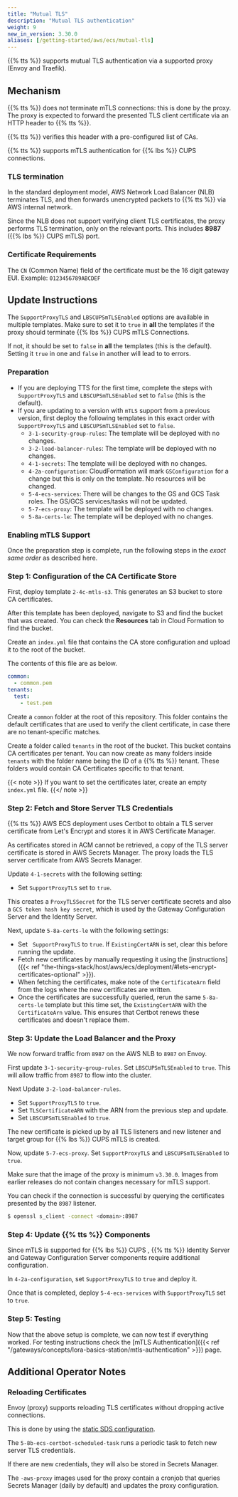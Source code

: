 ```yaml
---
title: "Mutual TLS"
description: "Mutual TLS authentication"
weight: 9
new_in_version: 3.30.0
aliases: [/getting-started/aws/ecs/mutual-tls]
---
```


{{% tts %}} supports mutual TLS authentication via a supported proxy (Envoy and Traefik).

<!--more-->

## Mechanism

{{% tts %}} does not terminate mTLS connections: this is done by the proxy. The proxy is expected to forward the presented TLS client certificate via an HTTP header to {{% tts %}}.

{{% tts %}} verifies this header with a pre-configured list of CAs.

{{% tts %}} supports mTLS authentication for {{% lbs %}} CUPS connections.

### TLS termination

In the standard deployment model, AWS Network Load Balancer (NLB) terminates TLS, and then forwards unencrypted packets to {{% tts %}} via AWS internal network.

Since the NLB does not support verifying client TLS certificates, the proxy performs TLS termination, only on the relevant ports. This includes **8987** ({{% lbs %}} CUPS mTLS) port.

### Certificate Requirements

The `CN` (Common Name) field of the certificate must be the 16 digit gateway EUI. Example: `0123456789ABCDEF`

## Update Instructions

The `SupportProxyTLS` and `LBSCUPSmTLSEnabled` options are available in multiple templates. Make sure to set it to `true` in **all** the templates if the proxy should terminate {{% lbs %}} CUPS mTLS Connections.

If not, it should be set to `false` in **all** the templates (this is the default). Setting it `true` in one and `false` in another will lead to to errors.

### Preparation

- If you are deploying TTS for the first time, complete the steps with `SupportProxyTLS` and `LBSCUPSmTLSEnabled` set to `false` (this is the default).
- If you are updating to a version with `mTLS` support from a previous version, first deploy the following templates in this exact order with `SupportProxyTLS` and `LBSCUPSmTLSEnabled` set to `false`.
  - `3-1-security-group-rules`: The template will be deployed with no changes.
  - `3-2-load-balancer-rules`: The template will be deployed with no changes.
  - `4-1-secrets`: The template will be deployed with no changes.
  - `4-2a-configuration`: CloudFormation will mark `GSConfiguration` for a change but this is only on the template. No resources will be changed.
  - `5-4-ecs-services`: There will be changes to the GS and GCS Task roles. The GS/GCS services/tasks will not be updated.
  - `5-7-ecs-proxy`: The template will be deployed with no changes.
  - `5-8a-certs-le`: The template will be deployed with no changes.

### Enabling mTLS Support

Once the preparation step is complete, run the following steps in the _exact same order_ as described here.

### Step 1: Configuration of the CA Certificate Store

First, deploy template `2-4c-mtls-s3`. This generates an S3 bucket to store CA certificates.

After this template has been deployed, navigate to S3 and find the bucket that was created. You can check the **Resources** tab in Cloud Formation to find the bucket.

Create an `index.yml` file that contains the CA store configuration and upload it to the root of the bucket.

The contents of this file are as below.

```yaml
common:
  - common.pem
tenants:
  test:
    - test.pem
```

Create a `common` folder at the root of this repository.
This folder contains the default certificates that are used to verify the client certificate, in case there are no tenant-specific matches.

Create a folder called `tenants` in the root of the bucket. This bucket contains CA certificates per tenant.
You can now create as many folders inside `tenants` with the folder name being the ID of a {{% tts %}} tenant. These folders would contain CA Certificates specific to that tenant.

{{< note >}}
If you want to set the certificates later, create an empty `index.yml` file.
{{</ note >}}

### Step 2: Fetch and Store Server TLS Credentials

{{% tts %}} AWS ECS deployment uses Certbot to obtain a TLS server certificate from Let's Encrypt and stores it in AWS Certificate Manager.

As certificates stored in ACM cannot be retrieved, a copy of the TLS server certificate is stored in AWS Secrets Manager. The proxy loads the TLS server certificate from AWS Secrets Manager.

Update `4-1-secrets` with the following setting:

- Set `SupportProxyTLS` set to `true`.

This creates a `ProxyTLSSecret` for the TLS server certificate secrets and also a `GCS token hash key secret`, which is used by the Gateway Configuration Server and the Identity Server.

Next, update `5-8a-certs-le` with the following settings:

- Set ` SupportProxyTLS` to `true`. If `ExistingCertARN` is set, clear this before running the update.
- Fetch new certificates by manually requesting it using the [instructions]({{< ref "the-things-stack/host/aws/ecs/deployment/#lets-encrypt-certificates-optional" >}}).
- When fetching the certificates, make note of the `CertificateArn` field from the logs where the new certificates are written.
- Once the certificates are successfully queried, rerun the same `5-8a-certs-le` template but this time set, the `ExistingCertARN` with the `CertificateArn` value. This ensures that Certbot renews these certificates and doesn't replace them.

### Step 3: Update the Load Balancer and the Proxy

We now forward traffic from `8987` on the AWS NLB to `8987` on Envoy.

First update `3-1-security-group-rules`. Set `LBSCUPSmTLSEnabled` to `true`. This will allow traffic from `8987` to flow into the cluster.

Next Update `3-2-load-balancer-rules`.

- Set `SupportProxyTLS` to `true`.
- Set `TLSCertificateARN` with the ARN from the previous step and update.
- Set `LBSCUPSmTLSEnabled` to `true`.

The new certificate is picked up by all TLS listeners and new listener and target group for {{% lbs %}} CUPS mTLS is created.

Now, update `5-7-ecs-proxy`. Set `SupportProxyTLS` and `LBSCUPSmTLSEnabled` to `true`.

Make sure that the image of the proxy is minimum `v3.30.0`. Images from earlier releases do not contain changes necessary for mTLS support.

You can check if the connection is successful by querying the certificates presented by the `8987` listener.

```bash
$ openssl s_client -connect <domain>:8987
```

### Step 4: Update {{% tts %}} Components

Since mTLS is supported for {{% lbs %}} CUPS , {{% tts %}} Identity Server and Gateway Configuration Server components require additional configuration.

In `4-2a-configuration`, set `SupportProxyTLS` to `true` and deploy it.

Once that is completed, deploy `5-4-ecs-services` with `SupportProxyTLS` set to `true`.

### Step 5: Testing

Now that the above setup is complete, we can now test if everything worked. For testing instructions check the [mTLS Authentication]({{< ref "/gateways/concepts/lora-basics-station/mtls-authentication" >}}) page.

## Additional Operator Notes

### Reloading Certificates

Envoy (proxy) supports reloading TLS certificates without dropping active connections.

This is done by using the [static SDS configuration](https://www.envoyproxy.io/docs/envoy/latest/configuration/security/secret#example-three-certificate-rotation-for-xds-grpc-connection).

The `5-8b-ecs-certbot-scheduled-task` runs a periodic task to fetch new server TLS credentials.

If there are new credentials, they will also be stored in Secrets Manager.

The `-aws-proxy` images used for the proxy contain a cronjob that queries Secrets Manager (daily by default) and updates the proxy configuration.
